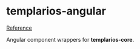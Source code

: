 # templarios-angular

[Reference](https://stenciljs.com/docs/angular)

Angular component wrappers for **templarios-core**.
